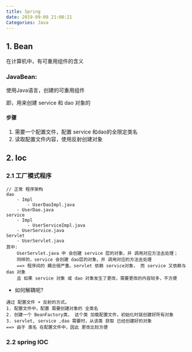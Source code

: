 ```yaml
---
title: Spring
date: 2019-09-09 21:08:21
Categories: Java
---
```


## 1. Bean

在计算机中，有可重用组件的含义

### JavaBean:

使用Java语言，创建的可重用组件

即，用来创建 service 和 dao 对象的

#### 步骤

1. 需要一个配置文件，配置 service 和dao的全限定类名
2. 读取配置文件内容，使用反射创建对象

## 2. Ioc

### 2.1 工厂模式程序

```
// 正常 程序架构
dao
	- Impl
		- UserDaoImpl.java
	- UserDao.java
service
	- Impl
		- UserServiceImpl.java
	- UserService.java
Servlet
	- UserServlet.java
其中:
	UserServlet.java 中 会创建 service 层的对象，并 调用对应方法去处理；
	同样的，service 会创建 dao层的对象，并 调用对应的方法去处理
	==> 程序间的 耦合很严重。servlet 依赖 service对象， 而 service 又依赖与  dao 对象
	且 如果 service 对象 或 dao 对象发生了更改，需要更改的内容较多，不方便
```

- 如何解耦呢?

```
通过 配置文件 + 反射的方式。
1. 配置文件中，配置 需要创建对象的 全类名
2. 创建一个 BeanFactory类， 这个类 加载配置文件，初始化时就创建好所有对象
3. servlet, service ,dao 需要时，从该类 获取 已经创建好的对象
==> 由于 类名 在配置文件中，因此 更改比较方便
```

### 2.2  spring IOC

